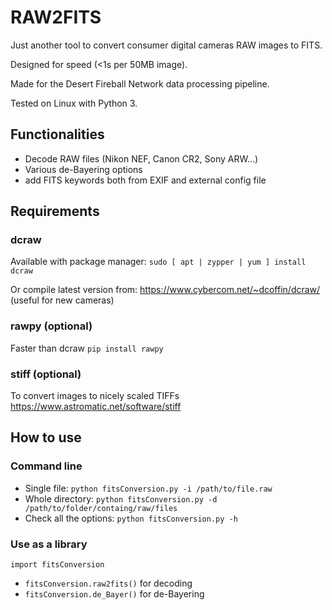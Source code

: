# RAW2FITS
Just another tool to convert consumer digital cameras RAW images to FITS.

Designed for speed (<1s per 50MB image).

Made for the Desert Fireball Network data processing pipeline.

Tested on Linux with Python 3.


## Functionalities
- Decode RAW files (Nikon NEF, Canon CR2, Sony ARW...)
- Various de-Bayering options
- add FITS keywords both from EXIF and external config file


## Requirements
### dcraw
Available with package manager:
`sudo [ apt | zypper | yum ] install dcraw`

Or compile latest version from: https://www.cybercom.net/~dcoffin/dcraw/ (useful for new cameras)


### rawpy (optional)
Faster than dcraw
`pip install rawpy`


### stiff (optional)
To convert images to nicely scaled TIFFs
https://www.astromatic.net/software/stiff

## How to use
### Command line
 - Single file: `python fitsConversion.py -i /path/to/file.raw`
 - Whole directory: `python fitsConversion.py -d /path/to/folder/containg/raw/files`
 - Check all the options: `python fitsConversion.py -h`

### Use as a library
`import fitsConversion`
 - `fitsConversion.raw2fits()` for decoding
 - `fitsConversion.de_Bayer()` for de-Bayering
 
